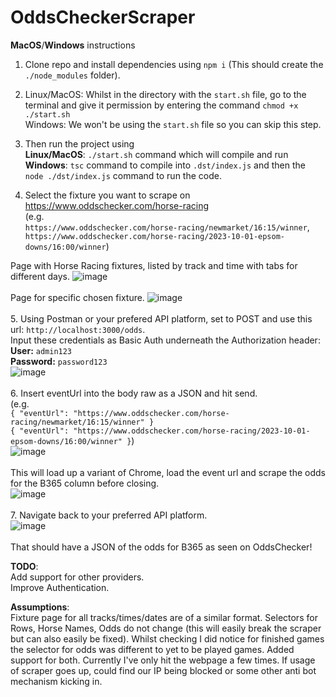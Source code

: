 # OddsCheckerScraper
**MacOS**/**Windows** instructions

1. Clone repo and install dependencies using `npm i` (This should create the `./node_modules` folder).
2. Linux/MacOS: Whilst in the directory with the `start.sh` file, go to the terminal and give it permission by entering the command `chmod +x ./start.sh`\
   Windows: We won't be using the `start.sh` file so you can skip this step.
3. Then run the project using\
   **Linux/MacOS**: `./start.sh` command which will compile and run\
   **Windows**: `tsc` command to compile into `.dst/index.js` and then the `node ./dst/index.js` command to run the code.

4. Select the fixture you want to scrape on https://www.oddschecker.com/horse-racing \
(e.g. \
`https://www.oddschecker.com/horse-racing/newmarket/16:15/winner`,\
`https://www.oddschecker.com/horse-racing/2023-10-01-epsom-downs/16:00/winner`)

Page with Horse Racing fixtures, listed by track and time with tabs for different days.
![image](https://github.com/AbishakeSrithar/OddsCheckerScraper/assets/67220345/9b705211-942f-480c-ab83-20ef6b9acc97)\
\
Page for specific chosen fixture.
![image](https://github.com/AbishakeSrithar/OddsCheckerScraper/assets/67220345/a2f1cdd3-1a43-4076-a9c6-bbf499ddb297)\
\
5. Using Postman or your prefered API platform, set to POST and use this url: `http://localhost:3000/odds`.\
Input these credentials as Basic Auth underneath the Authorization header:\
**User:** `admin123`\
**Password:** `password123`\
![image](https://github.com/AbishakeSrithar/OddsCheckerScraper/assets/67220345/03a64950-6652-4ad1-a0f9-f6269db290db)\
\
6. Insert eventUrl into the body raw as a JSON and hit send.\
(e.g. \
`{
"eventUrl": "https://www.oddschecker.com/horse-racing/newmarket/16:15/winner"
}`\
`{
"eventUrl": "https://www.oddschecker.com/horse-racing/2023-10-01-epsom-downs/16:00/winner"
}`)
\
![image](https://github.com/AbishakeSrithar/OddsCheckerScraper/assets/67220345/38e15238-0bbe-4e33-b206-f5761f670fb4)\
\
This will load up a variant of Chrome, load the event url and scrape the odds for the B365 column before closing.\
![image](https://github.com/AbishakeSrithar/OddsCheckerScraper/assets/67220345/67001313-8f88-4518-a8d0-1c83698f8b02)\
\
7. Navigate back to your preferred API platform.\
![image](https://github.com/AbishakeSrithar/OddsCheckerScraper/assets/67220345/0cb66443-07b8-4659-b524-77fb76c17849)\
\
That should have a JSON of the odds for B365 as seen on OddsChecker!

**TODO**:\
Add support for other providers.\
Improve Authentication.

**Assumptions**:\
Fixture page for all tracks/times/dates are of a similar format. Selectors for Rows, Horse Names, Odds do not change (this will easily break the scraper but can also easily be fixed). Whilst checking I did notice for finished games the selector for odds was different to yet to be played games. Added support for both.
Currently I've only hit the webpage a few times. If usage of scraper goes up, could find our IP being blocked or some other anti bot mechanism kicking in.
